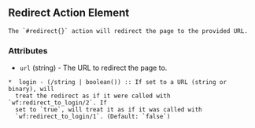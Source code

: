 <!-- dash: #redirect | Event | ###:Section -->



## Redirect Action Element

	The `#redirect{}` action will redirect the page to the provided URL.

### Attributes

   * `url` (string) - The URL to redirect the page to.

	*  login - (/string | boolean()) :: If set to a URL (string or binary), will
	  treat the redirect as if it were called with `wf:redirect_to_login/2`. If
	  set to `true`, will treat it as if it was called with
	  `wf:redirect_to_login/1`. (Default: `false`)
